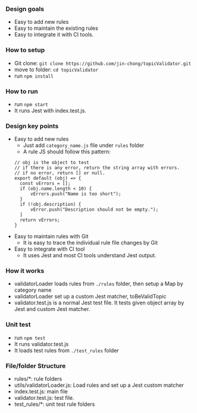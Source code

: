 ### Design goals
- Easy to add new rules
- Easy to maintain the existing rules
- Easy to integrate it with CI tools.

### How to setup
- Git clone: 
  `git clone https://github.com/jin-chong/topicValidator.git`
- move to folder: `cd topicValidator`
- run `npm install`

### How to run
- run `npm start`
- It runs Jest with index.test.js.

### Design key points
- Easy to add new rules
  - Just add `category_name.js` file under `rules` folder
  - A rule JS should follow this pattern:
  ```
  // obj is the object to test
  // if there is any error, return the string array with errors.
  // if no error, return [] or null.
  export default (obj) => {
    const vErrors = [];
    if (obj.name.length < 10) { 
        vErrors.push("Name is too short");
    }
    if (!obj.description) {
        vError.push("Description should not be empty.");
    ]
    return vErrors;
  }
  ```
- Easy to maintain rules with Git
  - It is easy to trace the individual rule file changes by Git
- Easy to integrate with CI tool
  - It uses Jest and most CI tools understand Jest output.

### How it works ###
- validatorLoader loads rules from `./rules` folder, then setup a Map by category name
- validatorLoader set up a custom Jest matcher, toBeValidTopic
- validator.test.js is a normal Jest test file.  It tests given object array by Jest and custom Jest matcher.

### Unit test
- run `npm test`
- It runs validator.test.js
- It loads test rules from `./test_rules` folder

### File/folder Structure ###
- rules/*: rule folders
- utils/validatorLoader.js:  Load rules and set up a Jest custom matcher
- index.test.js: main file
- validator.test.js: test file.
- test_rules/*: unit test rule folders


